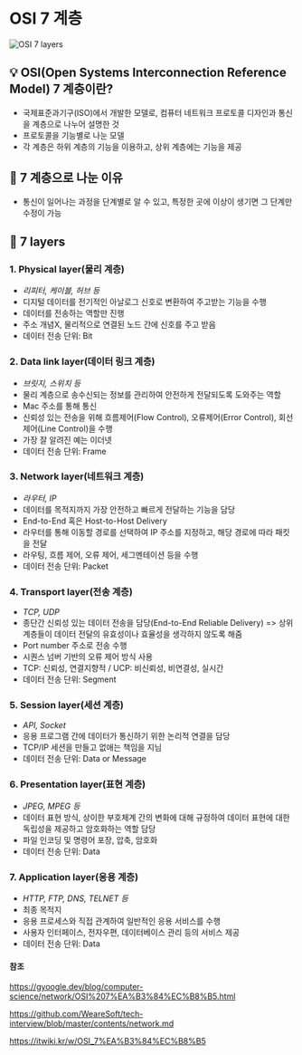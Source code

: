 # OSI 7 계층

![OSI 7 layers](https://s7280.pcdn.co/wp-content/uploads/2018/06/osi-model-7-layers-1.png)

## 💡 OSI(Open Systems Interconnection Reference Model) 7 계층이란?
- 국제표준과기구(ISO)에서 개발한 모델로, 컴퓨터 네트워크 프로토콜 디자인과 통신을 계층으로 나누어 설명한 것
- 프로토콜을 기능별로 나눈 모델
- 각 계층은 하위 계층의 기능을 이용하고, 상위 계층에는 기능을 제공

## 🔎 7 계층으로 나눈 이유
- 통신이 일어나는 과정을 단계별로 알 수 있고, 특정한 곳에 이상이 생기면 그 단계만 수정이 가능

## 📍 7 layers

### 1. Physical layer(물리 계층)
- _리피터, 케이블, 허브 등_
- 디지털 데이터를 전기적인 아날로그 신호로 변환하여 주고받는 기능을 수행
- 데이터를 전송하는 역할만 진행
- 주소 개념X, 물리적으로 연결된 노드 간에 신호를 주고 받음
- 데이터 전송 단위: Bit

### 2. Data link layer(데이터 링크 계층)
- _브릿지, 스위치 등_
- 물리 계층으로 송수신되는 정보를 관리하여 안전하게 전달되도록 도와주는 역할
- Mac 주소를 통해 통신
- 신뢰성 있는 전송을 위해 흐름제어(Flow Control), 오류제어(Error Control), 회선제어(Line Control)을 수행
- 가장 잘 알려진 예는 이더넷
- 데이터 전송 단위: Frame

### 3. Network layer(네트워크 계층)
- _라우터, IP_
- 데이터를 목적지까지 가장 안전하고 빠르게 전달하는 기능을 담당
- End-to-End 혹은 Host-to-Host Delivery
- 라우터를 통해 이동할 경로를 선택하여 IP 주소를 지정하고, 해당 경로에 따라 패킷을 전달
- 라우팅, 흐름 제어, 오류 제어, 세그멘테이션 등을 수행
- 데이터 전송 단위: Packet

### 4. Transport layer(전송 계층)
- _TCP, UDP_
- 종단간 신뢰성 있는 데이터 전송을 담당(End-to-End Reliable Delivery) => 상위 계층들이 데이터 전달의 유효성이나 효율성을 생각하지 않도록 해줌
- Port number 주소로 전송 수행
- 시퀀스 넘버 기반의 오류 제어 방식 사용
- TCP: 신뢰성, 연결지향적 / UCP: 비신뢰성, 비연결성, 실시간
- 데이터 전송 단위: Segment

### 5. Session layer(세션 계층)
- _API, Socket_
- 응용 프로그램 간에 데이터가 통신하기 위한 논리적 연결을 담당
- TCP/IP 세션을 만들고 없애는 책임을 지님
- 데이터 전송 단위: Data or Message

### 6. Presentation layer(표현 계층)
- _JPEG, MPEG 등_
- 데이터 표현 방식, 상이한 부호체계 간의 변화에 대해 규정하여 데이터 표현에 대한 독립성을 제공하고 암호화하는 역할 담당
- 파일 인코딩 및 명령어 포장, 압축, 암호화
- 데이터 전송 단위: Data

### 7. Application layer(응용 계층)
- _HTTP, FTP, DNS, TELNET 등_
- 최종 목적지
- 응용 프로세스와 직접 관계하여 일반적인 응용 서비스를 수행
- 사용자 인터페이스, 전자우편, 데이터베이스 관리 등의 서비스 제공
- 데이터 전송 단위: Data

#### 참조
<https://gyoogle.dev/blog/computer-science/network/OSI%207%EA%B3%84%EC%B8%B5.html>

<https://github.com/WeareSoft/tech-interview/blob/master/contents/network.md>

<https://itwiki.kr/w/OSI_7%EA%B3%84%EC%B8%B5>